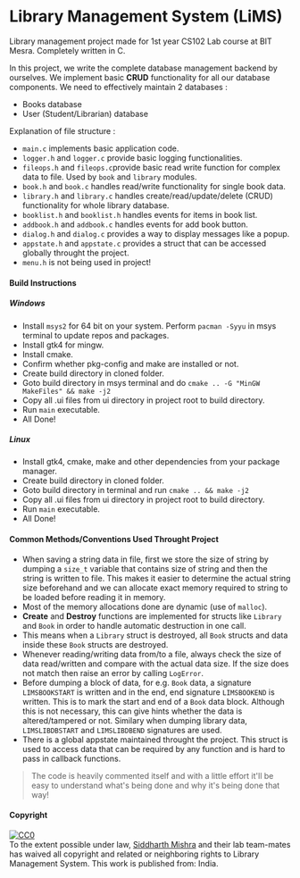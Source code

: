 
# Library Management System (LiMS)

Library management project made for 1st year CS102 Lab course at BIT Mesra. Completely written in C.

In this project, we write the complete database management backend by ourselves. We implement basic **CRUD** functionality for all our database components.
We need to effectively maintain 2 databases :  
- Books database
- User (Student/Librarian) database

Explanation of file structure : 
- `main.c` implements basic application code.
- `logger.h` and `logger.c` provide basic logging functionalities.
- `fileops.h` and `fileops.c`provide basic read write function for complex data to file. Used by `book` and `library` modules.
- `book.h` and `book.c` handles read/write functionality for single book data.
- `library.h` and `library.c` handles create/read/update/delete (CRUD) functionality for whole library database.
- `booklist.h` and `booklist.h` handles events for items in book list.
- `addbook.h` and `addbook.c` handles events for add book button.
- `dialog.h` and `dialog.c` provides a way to display messages like a popup.
- `appstate.h` and `appstate.c` provides a struct that can be accessed globally throught the project.
- `menu.h` is not being used in project!

#### Build Instructions
##### Windows
- Install `msys2` for 64 bit on your system. Perform `pacman -Syyu` in msys terminal to update repos and packages.
- Install gtk4 for mingw.
- Install cmake.
- Confirm whether pkg-config and make are installed or not.
- Create build directory in cloned folder.
- Goto build directory in msys terminal and do `cmake .. -G "MinGW MakeFiles" && make -j2`
- Copy all .ui files from ui directory in project root to build directory.
- Run `main` executable.
- All Done!

##### Linux
- Install gtk4, cmake, make and other dependencies from your package manager.
- Create build directory in cloned folder.
- Goto build directory in terminal and run `cmake .. && make -j2`
- Copy all .ui files from ui directory in project root to build directory.
- Run `main` executable.
- All Done!

#### Common Methods/Conventions Used Throught Project
- When saving a string data in file, first we store the size of string by dumping a `size_t` variable that contains size of string and then the string is written to file. This makes it easier to determine the actual string size beforehand and we can allocate exact memory required to string to be loaded before reading it in memory.
- Most of the memory allocations done are dynamic (use of `malloc`).
- **Create** and **Destroy** functions are implemented for structs like `Library` and `Book` in order to handle automatic destruction in one call.
- This means when a `Library` struct is destroyed, all `Book` structs and data inside these `Book` structs are destroyed.
- Whenever reading/writing data from/to a file, always check the size of data read/written and compare with the actual data size. If the size does not match then raise an error by calling `LogError`.
- Before dumping a block of data, for e.g. `Book` data, a signature `LIMSBOOKSTART` is written and in the end, end signature `LIMSBOOKEND` is written. This is to mark the start and end of a `Book` data block. Although this is not necessary, this can give hints whether the data is altered/tampered or not. Similary when dumping library data, `LIMSLIBDBSTART` and `LIMSLIBDBEND` signatures are used.
- There is a global appstate maintained throught the project. This struct is used to access data that can be required by any function and is hard to pass in callback functions.

> The code is heavily commented itself and with a little effort it'll be easy to understand what's being done and why it's being done that way!

#### Copyright
<p xmlns:dct="http://purl.org/dc/terms/" xmlns:vcard="http://www.w3.org/2001/vcard-rdf/3.0#">
<a rel="license"
href="http://creativecommons.org/publicdomain/zero/1.0/">
<img src="http://i.creativecommons.org/p/zero/1.0/88x31.png" style="border-style: none;" alt="CC0" />
</a>
<br />
To the extent possible under law,
<a rel="dct:publisher"
href="https://brightprogrammer.netlify.app">
<span property="dct:title">Siddharth Mishra</span></a> and their lab team-mates
has waived all copyright and related or neighboring rights to
<span property="dct:title">Library Management System</span>.
    This work is published from:
    <span property="vcard:Country" datatype="dct:ISO3166"
content="IN" about="https://github.com/brightprogrammer/LibraryManagementSystem">
India</span>.
    </p>
